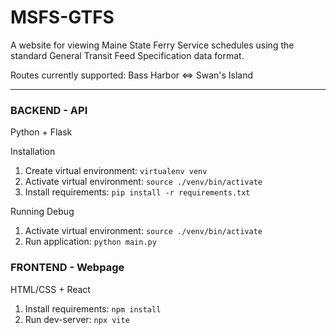 # MSFS-GTFS

A website for viewing Maine State Ferry Service schedules using the standard General Transit Feed Specification data format.

Routes currently supported:
Bass Harbor <=> Swan's Island



---

### BACKEND - API
Python + Flask

Installation
1. Create virtual environment: ```virtualenv venv```
2. Activate virtual environment: ```source ./venv/bin/activate```
3. Install requirements: ```pip install -r requirements.txt```

Running Debug
1. Activate virtual environment: ```source ./venv/bin/activate```
2. Run application: ```python main.py```

### FRONTEND - Webpage
HTML/CSS + React

1. Install requirements: ```npm install```
2. Run dev-server: ```npx vite```

